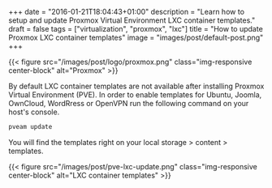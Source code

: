 +++
date = "2016-01-21T18:04:43+01:00"
description = "Learn how to setup and update Proxmox Virtual Environment LXC container templates."
draft = false
tags = ["virtualization", "proxmox", "lxc"]
title = "How to update Proxmox LXC container templates"
image = "images/post/default-post.png"
+++

{{< figure src="/images/post/logo/proxmox.png" class="img-responsive center-block" alt="Proxmox" >}}

By default LXC container templates are not available after installing Proxmox Virtual Environment (PVE). In order to enable templates for Ubuntu, Joomla, OwnCloud, WordRress or OpenVPN run the following command on your host's console.

~~~bash
pveam update
~~~

You will find the templates right on your local storage > content > templates.

{{< figure src="/images/post/pve-lxc-update.png" class="img-responsive center-block" alt="LXC container templates" >}}